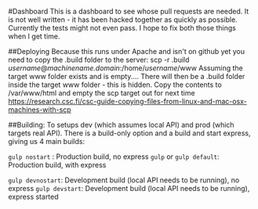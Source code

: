 #Dashboard
This is a dashboard to see whose pull requests are needed. 
It is not well written - it has been hacked together as quickly as possible. Currently the tests might not even pass.
I hope to fix both those things when I get time.

##Deploying
Because this runs under Apache and isn't on github yet you need to copy the .build folder to the server:
scp -r .build *username*@*machinename.domain*:/home/*username*/www
Assuming the target www folder exists and is empty....
There will then be a .build folder inside the target www folder - this is hidden. Copy the contents to /var/www/html and empty the scp target out for next time
https://research.csc.fi/csc-guide-copying-files-from-linux-and-mac-osx-machines-with-scp

##Building:
To setups dev (which assumes local API) and prod (which targets real API). There is a build-only option and a build and start express, giving us 4 main builds:


`gulp nostart` : Production build, no express
`gulp` or `gulp default`: Production build, with express

`gulp devnostart`: Development build (local API needs to be running), no express
`gulp devstart`: Development build (local API needs to be running), express started

